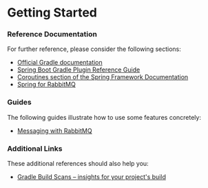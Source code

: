 # Getting Started

### Reference Documentation
For further reference, please consider the following sections:

* [Official Gradle documentation](https://docs.gradle.org)
* [Spring Boot Gradle Plugin Reference Guide](https://docs.spring.io/spring-boot/docs/2.2.4.RELEASE/gradle-plugin/reference/html/)
* [Coroutines section of the Spring Framework Documentation](https://docs.spring.io/spring/docs/5.2.3.RELEASE/spring-framework-reference/languages.html#coroutines)
* [Spring for RabbitMQ](https://docs.spring.io/spring-boot/docs/2.2.4.RELEASE/reference/htmlsingle/#boot-features-amqp)

### Guides
The following guides illustrate how to use some features concretely:

* [Messaging with RabbitMQ](https://spring.io/guides/gs/messaging-rabbitmq/)

### Additional Links
These additional references should also help you:

* [Gradle Build Scans – insights for your project's build](https://scans.gradle.com#gradle)

